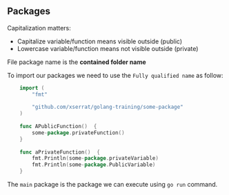 ## Packages

Capitalization matters:
 * Capitalize variable/function means visible outside (public)
 * Lowercase variable/function means not visible outside (private)
 
File package name is the **contained folder name**

To import our packages we need to use the `Fully qualified name` as follow:

```go
    import (
        "fmt"
        
        "github.com/xserrat/golang-training/some-package"
    )
    
    func APublicFunction()  {    
        some-package.privateFunction()
    }
    
    func aPrivateFunction()  {
        fmt.Println(some-package.privateVariable)
        fmt.Println(some-package.PublicVariable)
    }
```

The `main` package is the package we can execute using `go run` command.